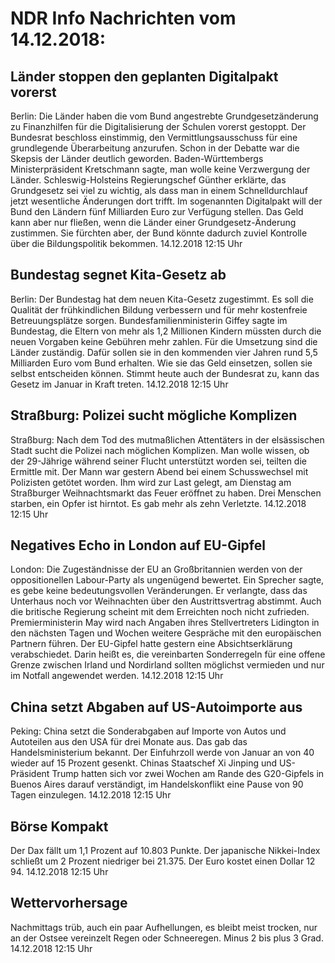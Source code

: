 # NDR Info Nachrichten vom 14.12.2018:


## Länder stoppen den geplanten Digitalpakt vorerst
Berlin: Die Länder haben die vom Bund angestrebte Grundgesetzänderung zu Finanzhilfen für die Digitalisierung der Schulen vorerst gestoppt. Der Bundesrat beschloss einstimmig, den Vermittlungsausschuss für eine grundlegende Überarbeitung anzurufen. Schon in der Debatte war die Skepsis der Länder deutlich geworden. Baden-Württembergs Ministerpräsident Kretschmann sagte, man wolle keine Verzwergung der Länder. Schleswig-Holsteins Regierungschef Günther erklärte, das Grundgesetz sei viel zu wichtig, als dass man in einem Schnelldurchlauf jetzt wesentliche Änderungen dort trifft. Im sogenannten Digitalpakt will der Bund den Ländern fünf Milliarden Euro zur Verfügung stellen. Das Geld kann aber nur fließen, wenn die Länder einer Grundgesetz-Änderung zustimmen. Sie fürchten aber,
der Bund könnte dadurch zuviel Kontrolle über die Bildungspolitik bekommen. 14.12.2018 12:15 Uhr 

## Bundestag segnet Kita-Gesetz ab
Berlin: Der Bundestag hat dem neuen Kita-Gesetz zugestimmt. Es soll die Qualität der frühkindlichen Bildung verbessern und für mehr kostenfreie Betreuungsplätze sorgen. Bundesfamilienministerin Giffey sagte im Bundestag, die Eltern von mehr als 1,2 Millionen Kindern müssten durch die neuen Vorgaben keine Gebühren mehr zahlen. Für die Umsetzung sind die Länder zuständig. Dafür sollen sie in den kommenden vier Jahren rund 5,5 Milliarden Euro vom Bund erhalten. Wie sie das Geld einsetzen, sollen sie selbst entscheiden können. Stimmt heute auch der Bundesrat zu, kann das Gesetz im Januar in Kraft treten. 14.12.2018 12:15 Uhr 

## Straßburg: Polizei sucht mögliche Komplizen
Straßburg: Nach dem Tod des mutmaßlichen Attentäters in der elsässischen Stadt sucht die Polizei nach möglichen Komplizen. Man wolle wissen, ob der 29-Jährige während seiner Flucht unterstützt worden sei, teilten die Ermittle mit. Der Mann war gestern Abend bei einem Schusswechsel mit Polizisten getötet worden. Ihm wird zur Last gelegt, am Dienstag am Straßburger Weihnachtsmarkt das Feuer eröffnet zu haben. Drei Menschen starben, ein Opfer ist hirntot. Es gab mehr als zehn Verletzte. 14.12.2018 12:15 Uhr 

## Negatives Echo in London auf EU-Gipfel
London:	Die Zugeständnisse der EU an Großbritannien werden von der oppositionellen Labour-Party als ungenügend bewertet. Ein Sprecher sagte, es gebe keine bedeutungsvollen Veränderungen. Er verlangte, dass das Unterhaus noch vor Weihnachten über den Austrittsvertrag abstimmt. Auch die britische Regierung scheint mit dem Erreichten noch nicht zufrieden. Premierministerin May wird nach Angaben ihres Stellvertreters Lidington in den nächsten Tagen und Wochen weitere Gespräche mit den europäischen Partnern führen. Der EU-Gipfel hatte gestern eine Absichtserklärung verabschiedet. Darin heißt es, die vereinbarten Sonderregeln für eine offene Grenze zwischen Irland und Nordirland sollten möglichst vermieden und nur im Notfall angewendet werden. 14.12.2018 12:15 Uhr 

## China setzt Abgaben auf US-Autoimporte aus
Peking: China setzt die Sonderabgaben auf Importe von Autos und Autoteilen aus den USA für drei Monate aus. Das gab das Handelsministerium bekannt. Der Einfuhrzoll werde von Januar an von 40 wieder auf 15 Prozent gesenkt. Chinas Staatschef Xi Jinping und US-Präsident Trump hatten sich vor zwei Wochen am Rande des G20-Gipfels in Buenos Aires darauf verständigt, im Handelskonflikt eine Pause von 90 Tagen einzulegen. 14.12.2018 12:15 Uhr 

## Börse Kompakt
Der Dax fällt um 1,1 Prozent auf 10.803   Punkte. Der japanische Nikkei-Index schließt um 2 Prozent niedriger bei 21.375. Der Euro kostet einen Dollar 12 94. 14.12.2018 12:15 Uhr 

## Wettervorhersage
Nachmittags trüb, auch ein paar Aufhellungen, es bleibt meist trocken, nur an der Ostsee vereinzelt Regen oder Schneeregen. Minus 2 bis plus 3 Grad. 14.12.2018 12:15 Uhr 
